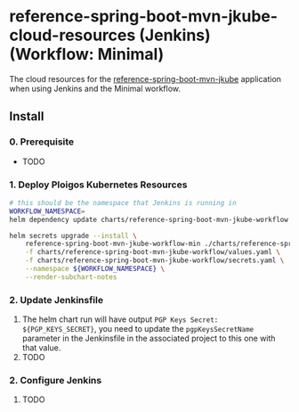 # reference-spring-boot-mvn-jkube-cloud-resources (Jenkins) (Workflow: Minimal)
The cloud resources for the [reference-spring-boot-mvn-jkube](https://github.com/ploigos-reference-apps/reference-spring-boot-mvn-jkube)
application when using Jenkins and the Minimal workflow.

## Install

### 0. Prerequisite

* TODO

### 1. Deploy Ploigos Kubernetes Resources

```bash
# this should be the namespace that Jenkins is running in
WORKFLOW_NAMESPACE=
helm dependency update charts/reference-spring-boot-mvn-jkube-workflow

helm secrets upgrade --install \
    reference-spring-boot-mvn-jkube-workflow-min ./charts/reference-spring-boot-mvn-jkube-workflow \
    -f charts/reference-spring-boot-mvn-jkube-workflow/values.yaml \
    -f charts/reference-spring-boot-mvn-jkube-workflow/secrets.yaml \
    --namespace ${WORKFLOW_NAMESPACE} \
    --render-subchart-notes
```

### 2. Update Jenkinsfile

1. The helm chart run will have output `PGP Keys Secret: ${PGP_KEYS_SECRET}`, you need to update
the `pgpKeysSecretName` parameter in the Jenkinsfile in the associated project to this one
with that value.
2. TODO

### 2. Configure Jenkins

1. TODO
